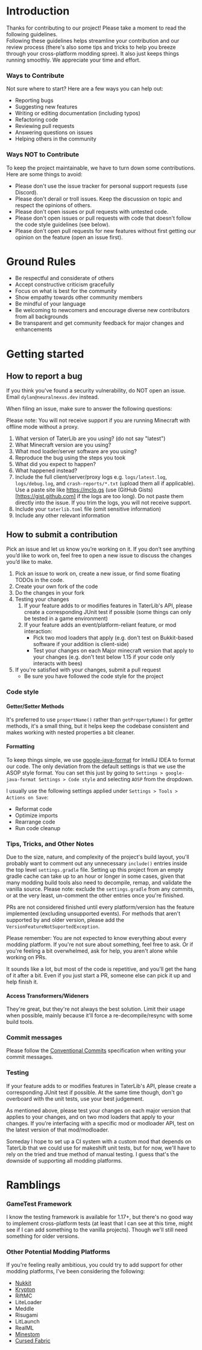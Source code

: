 # Introduction

Thanks for contributing to our project! Please take a moment to read the following guidelines.
<br>
Following these guidelines helps streamline your contribution and our review process (there's also some tips and tricks
to help you breeze through your cross-platform modding spree). It also just keeps things running smoothly. We appreciate
your time and effort.

### Ways to Contribute

Not sure where to start? Here are a few ways you can help out:

* Reporting bugs
* Suggesting new features
* Writing or editing documentation (including typos)
* Refactoring code
* Reviewing pull requests
* Answering questions on issues
* Helping others in the community

### Ways NOT to Contribute

To keep the project maintainable, we have to turn down some contributions. Here are some things to avoid:

* Please don't use the issue tracker for personal support requests (use Discord).
* Please don't derail or troll issues. Keep the discussion on topic and respect the opinions of others.
* Please don't open issues or pull requests with untested code.
* Please don't open issues or pull requests with code that doesn't follow the code style guidelines (see below).
* Please don't open pull requests for new features without first getting our opinion on the feature (open an issue
  first).

# Ground Rules

* Be respectful and considerate of others
* Accept constructive criticism gracefully
* Focus on what is best for the community
* Show empathy towards other community members
* Be mindful of your language
* Be welcoming to newcomers and encourage diverse new contributors from all backgrounds
* Be transparent and get community feedback for major changes and enhancements

# Getting started

## How to report a bug

If you think you've found a security vulnerability, do NOT open an issue. Email `dylan@neuralnexus.dev` instead.

When filing an issue, make sure to answer the following questions:

Please note: You will not receive support if you are running Minecraft with offline mode without a proxy.

1. What version of TaterLib are you using? (do not say "latest")
2. What Minecraft version are you using?
3. What mod loader/server software are you using?
4. Reproduce the bug using the steps you took
5. What did you expect to happen?
6. What happened instead?
7. Include the full client/server/proxy logs e.g. `logs/latest.log`, `logs/debug.log`, and `crash-reports/*.txt` (upload
   them all if applicable). Use a paste site like https://mclo.gs (use (GitHub Gists)[https://gist.github.com] if the
   logs are too long). Do not paste them directly into the issue. If you
   trim the logs, you will not receive support.
8. Include your `taterlib.toml` file (omit sensitive information)
9. Include any other relevant information

## How to submit a contribution

Pick an issue and let us know you’re working on it. If you don’t see anything you’d like to work on, feel free to open a
new issue to discuss the changes you’d like to make.

1. Pick an issue to work on, create a new issue, or find some floating TODOs in the code.
2. Create your own fork of the code
3. Do the changes in your fork
4. Testing your changes
    1. If your feature adds to or modifies features in TaterLib's API, please create a corresponding JUnit test if
       possible (some things can only be tested in a game environment)
    2. If your feature adds an event/platform-reliant feature, or mod interaction:
        * Pick two mod loaders that apply (e.g. don't test on Bukkit-based software if your addition is client-side)
        * Test your changes on each Major minecraft version that apply to your changes (e.g. don't test below 1.15 if
          your code only interacts with bees)
5. If you're satisfied with your changes, submit a pull request
    * Be sure you have followed the code style for the project

### Code style

#### Getter/Setter Methods

It's preferred to use `propertName()` rather than `getPropertyName()` for getter methods, it's a small thing, but it
helps keep the codebase consistent and makes working with nested properties a bit cleaner.

#### Formatting

To keep things simple, we use [google-java-format](https://plugins.jetbrains.com/plugin/8527-google-java-format) for
IntelliJ IDEA to format our code. The only deviation from the default settings is that we use the ASOP style format. You
can set this just by going to `Settings > google-java-format Settings > Code style` and selecting `AOSP` from the
dropdown.

I usually use the following settings applied under `Settings > Tools > Actions on Save`:

- Reformat code
- Optimize imports
- Rearrange code
- Run code cleanup

### Tips, Tricks, and Other Notes

Due to the size, nature, and complexity of the project's build layout, you'll probably want to comment out any
unnecessary `include()` entries inside the top level `settings.gradle` file. Setting up this project from an empty
gradle cache can take up to an hour or longer in some cases, given that many modding build tools also need to decompile,
remap, and validate the vanilla source. Please note: exclude the `settings.gradle` from any commits, or at the very
least, un-comment the other entries once you're finished.

PRs are not considered finished until every platform/version has the feature implemented (excluding unsupported events).
For methods that aren't supported by and older version, please add the `VersionFeatureNotSuportedException`.

Please remember: You are not expected to know everything about every modding platform. If you're not sure about
something, feel free to ask. Or if you're feeling a bit overwhelmed, ask for help, you aren't alone while
working on PRs.

It sounds like a lot, but most of the code is repetitive, and you'll get the hang of it after a bit. Even if you just
start a PR, someone else can pick it up and help finish it.

#### Access Transformers/Wideners

They're great, but they're not always the best solution. Limit their usage when possible, mainly because it'll force a
re-decompile/resync with some build tools.

### Commit messages

Please follow the [Conventional Commits](https://www.conventionalcommits.org/en/v1.0.0/) specification when writing your
commit messages.

### Testing

If your feature adds to or modifies features in TaterLib's API, please create a corresponding JUnit test if possible. At
the same time though, don't go overboard with the unit tests, use your best judgement.

As mentioned above, please test your changes on each major version that applies to your changes, and on two mod loaders
that apply to your changes. If you're interfacing with a specific mod or modloader API, test on the latest version of
that mod/modloader.

Someday I hope to set up a CI system with a custom mod that depends on TaterLib that we could use for makeshift unit
tests, but for now, we'll have to rely on the tried and true method of manual testing. I guess that's the downside of
supporting all modding platforms.

# Ramblings

### GameTest Framework

I know the testing framework is available for 1.17+, but there's no good way to implement cross-platform tests (at least
that I can see at this time, might see if I can add something to the vanilla projects). Though we'll still need
something for older versions.

### Other Potential Modding Platforms

If you're feeling really ambitious, you could try to add support for other modding platforms, I've been considering the
following:

* [Nukkit](https://github.com/CloudburstMC/Nukkit)
* [Krypton](https://github.com/KryptonMC/Krypton)
* RiftMC
* LiteLoader
* Meddle
* Risugami
* LitLaunch
* RealML
* [Minestom](https://github.com/Minestom/Minestom)
* [Cursed Fabric](https://minecraft-cursed-legacy.github.io/)
